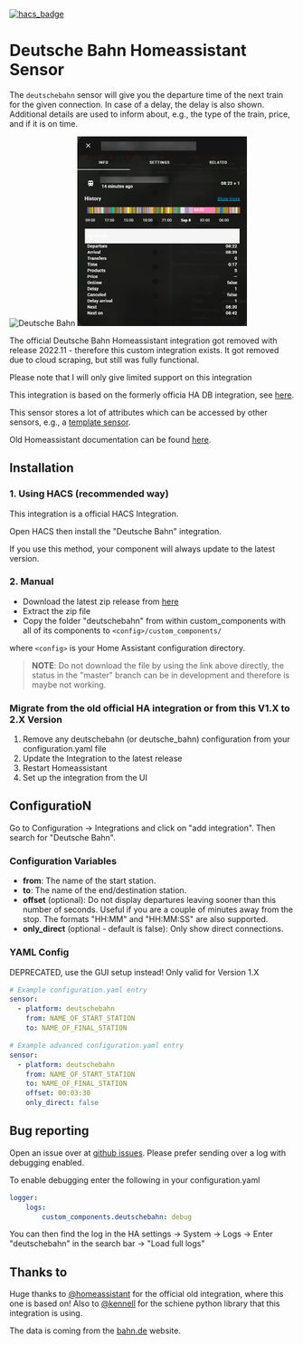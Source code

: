 [![hacs_badge](https://img.shields.io/badge/HACS-Custom-orange.svg)](https://github.com/custom-components/hacs)
# Deutsche Bahn Homeassistant Sensor
The `deutschebahn` sensor will give you the departure time of the next train for the given connection. In case of a delay, the delay is also shown. Additional details are used to inform about, e.g., the type of the train, price, and if it is on time.

<img src="https://upload.wikimedia.org/wikipedia/commons/thumb/2/21/Db-bahn.svg/1280px-Db-bahn.svg.png" alt="Deutsche Bahn" width="300px">

<img src="images/sensor.png" alt="Deutsche Bahn Sensor" width="300px">


The official Deutsche Bahn Homeassistant integration got removed with release 2022.11 - therefore this custom integration exists. It got removed due to cloud scraping, but still was fully functional.

Please note that I will only give limited support on this integration

This integration is based on the formerly officia HA DB integration, see [here](https://github.com/home-assistant/core/tree/c741d9d0452970c39397deca1c65766c8cb917da/homeassistant/components/deutsche_bahn).

This sensor stores a lot of attributes which can be accessed by other sensors, e.g., a [template sensor](https://www.home-assistant.io/integrations/template/).

Old Homeassistant documentation can be found [here](https://github.com/home-assistant/home-assistant.io/blob/b38ab5e8bc745e8e751eb27c2c079de8a8e83d5e/source/_integrations/deutsche_bahn.markdown).

## Installation
### 1. Using HACS (recommended way)

This integration is a official HACS Integration.

Open HACS then install the "Deutsche Bahn" integration.

If you use this method, your component will always update to the latest version.

### 2. Manual

- Download the latest zip release from [here](https://github.com/FaserF/ha-deutschebahn/releases/latest)
- Extract the zip file
- Copy the folder "deutschebahn" from within custom_components with all of its components to `<config>/custom_components/`

where `<config>` is your Home Assistant configuration directory.

>__NOTE__: Do not download the file by using the link above directly, the status in the "master" branch can be in development and therefore is maybe not working.

### Migrate from the old official HA integration or from this V1.X to 2.X Version
1. Remove any deutschebahn (or deutsche_bahn) configuration from your configuration.yaml file
2. Update the Integration to the latest release
3. Restart Homeassistant
4. Set up the integration from the UI

## ConfiguratioN

Go to Configuration -> Integrations and click on "add integration". Then search for "Deutsche Bahn".

### Configuration Variables
- **from**: The name of the start station.
- **to**: The name of the end/destination station.
- **offset** (optional): Do not display departures leaving sooner than this number of seconds. Useful if you are a couple of minutes away from the stop. The formats "HH:MM" and "HH:MM:SS" are also supported.
- **only_direct** (optional - default is false): Only show direct connections.

### YAML Config
DEPRECATED, use the GUI setup instead! Only valid for Version 1.X

```yaml
# Example configuration.yaml entry
sensor:
  - platform: deutschebahn
    from: NAME_OF_START_STATION
    to: NAME_OF_FINAL_STATION
```

```yaml
# Example advanced configuration.yaml entry
sensor:
  - platform: deutschebahn
    from: NAME_OF_START_STATION
    to: NAME_OF_FINAL_STATION
    offset: 00:03:30
    only_direct: false
```

## Bug reporting
Open an issue over at [github issues](https://github.com/FaserF/ha-deutschebahn/issues). Please prefer sending over a log with debugging enabled.

To enable debugging enter the following in your configuration.yaml

```yaml
logger:
    logs:
        custom_components.deutschebahn: debug
```

You can then find the log in the HA settings -> System -> Logs -> Enter "deutschebahn" in the search bar -> "Load full logs"

## Thanks to
Huge thanks to [@homeassistant](https://github.com/home-assistant/core/tree/c741d9d0452970c39397deca1c65766c8cb917da/homeassistant/components/deutsche_bahn) for the official old integration, where this one is based on!
Also to [@kennell](https://github.com/kennell/schiene) for the schiene python library that this integration is using.

The data is coming from the [bahn.de](https://www.bahn.de/p/view/index.shtml) website.
